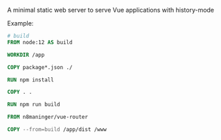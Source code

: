 A minimal static web server to serve Vue applications with history-mode

Example:
```dockerfile
# build
FROM node:12 AS build

WORKDIR /app

COPY package*.json ./

RUN npm install

COPY . .

RUN npm run build

FROM n8maninger/vue-router

COPY --from=build /app/dist /www
```